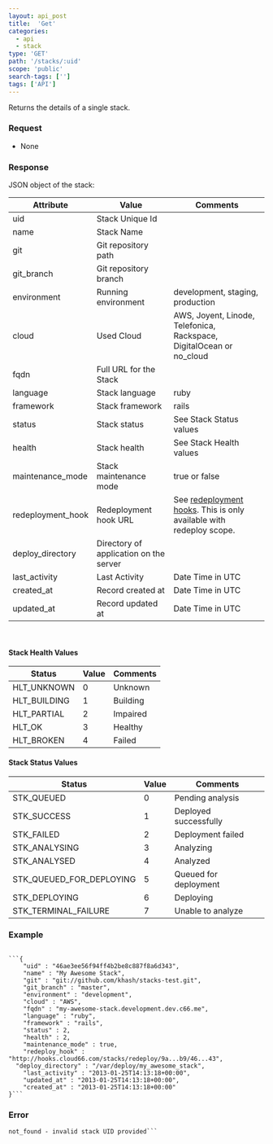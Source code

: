 ```yaml
---
layout: api_post
title:  'Get'
categories:
  - api
  - stack
type: 'GET'
path: '/stacks/:uid'
scope: 'public'
search-tags: ['']
tags: ['API']
---
```


Returns the details of a single stack.

### Request

* None

### Response

JSON object of the stack:

<table class="table table-bordered table-striped">
	<thead>
		<tr>
			<th>Attribute</th>
			<th>Value</th>
			<th>Comments</th>
		</tr>
  </thead>
	<tbody>
		<tr><td>uid</td><td>Stack Unique Id</td><td></td></tr>
		<tr><td>name</td><td>Stack Name</td><td></td></tr>
		<tr><td>git</td><td>Git repository path</td><td></td></tr>
		<tr><td>git_branch</td><td>Git repository branch</td><td></td></tr>
		<tr><td>environment</td><td>Running environment</td><td>development, staging, production</td></tr>
		<tr><td>cloud</td><td>Used Cloud</td><td>AWS, Joyent, Linode, Telefonica, Rackspace, DigitalOcean or no_cloud</td></tr>
		<tr><td>fqdn</td><td>Full URL for the Stack</td><td></td></tr>
		<tr><td>language</td><td>Stack language</td><td>ruby</td></tr>
		<tr><td>framework</td><td>Stack framework</td><td>rails</td></tr>
		<tr><td>status</td><td>Stack status</td><td>See Stack Status values</td></tr>
		<tr><td>health</td><td>Stack health</td><td>See Stack Health values</td></tr>
		<tr><td>maintenance_mode</td><td>Stack maintenance mode</td><td>true or false</td></tr>
		<tr><td>redeployment_hook</td><td>Redeployment hook URL</td><td>See <a href='/stack-features/redeployment-hook.html'>redeployment hooks</a>. This is only available with redeploy scope.</td></tr>
    <tr><td>deploy_directory</td><td>Directory of application on the server</td><td></td></tr>
		<tr><td>last_activity</td><td>Last Activity</td><td>Date Time in UTC</td></tr>
		<tr><td>created_at</td><td>Record created at</td><td>Date Time in UTC</td></tr>
		<tr><td>updated_at</td><td>Record updated at</td><td>Date Time in UTC</td></tr>
	</tbody>
</table>
<br/>

#### Stack Health Values

<table class="table table-bordered table-striped">
	<thead>
		<tr>
			<th>Status</th>
			<th>Value</th>
			<th>Comments</th>
		</tr>
		<tbody>
			<tr><td>HLT_UNKNOWN</td><td>0</td><td>Unknown</td></tr>
			<tr><td>HLT_BUILDING</td><td>1</td><td>Building</td></tr>
			<tr><td>HLT_PARTIAL</td><td>2</td><td>Impaired</td></tr>
			<tr><td>HLT_OK</td><td>3</td><td>Healthy</td></tr>
			<tr><td>HLT_BROKEN</td><td>4</td><td>Failed</td></tr>
		</tbody>
	</thead>
</table>

#### Stack Status Values

<table class="table table-bordered table-striped">
	<thead>
		<tr>
			<th>Status</th>
			<th>Value</th>
			<th>Comments</th>
		</tr>
		<tbody>
			<tr><td>STK_QUEUED</td><td>0</td><td>Pending analysis</td></tr>
			<tr><td>STK_SUCCESS</td><td>1</td><td>Deployed successfully</td></tr>
			<tr><td>STK_FAILED</td><td>2</td><td>Deployment failed</td></tr>
			<tr><td>STK_ANALYSING</td><td>3</td><td>Analyzing</td></tr>
			<tr><td>STK_ANALYSED</td><td>4</td><td>Analyzed</td></tr>
			<tr><td>STK_QUEUED_FOR_DEPLOYING</td><td>5</td><td>Queued for deployment</td></tr>
			<tr><td>STK_DEPLOYING</td><td>6</td><td>Deploying</td></tr>
			<tr><td>STK_TERMINAL_FAILURE</td><td>7</td><td>Unable to analyze</td></tr>
		</tbody>
	</thead>
</table>


### Example
<code class="inline-code">
```{
	"uid" : "46ae3ee56f94ff4b2be8c887f8a6d343",
	"name" : "My Awesome Stack",
	"git" : "git://github.com/khash/stacks-test.git",
	"git_branch" : "master",
	"environment" : "development",
	"cloud" : "AWS",
	"fqdn" : "my-awesome-stack.development.dev.c66.me",
	"language" : "ruby",
	"framework" : "rails",
	"status" : 2,
	"health" : 2,
	"maintenance_mode" : true,
	"redeploy_hook" : "http://hooks.cloud66.com/stacks/redeploy/9a...b9/46...43",
  "deploy_directory" : "/var/deploy/my_awesome_stack",
	"last_activity" : "2013-01-25T14:13:18+00:00",
	"updated_at" : "2013-01-25T14:13:18+00:00",
	"created_at" : "2013-01-25T14:13:18+00:00"
}```
</code>

### Error

```bad_request - no stack UID provided
not_found - invalid stack UID provided```
